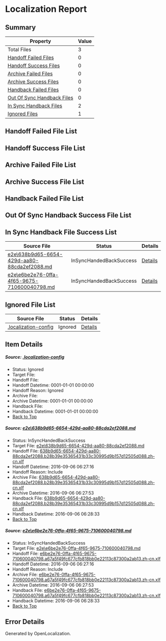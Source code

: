 # <a name='report-top'></a> Localization Report

## Summary
 Property | Value 
 -------- | ----- 
 Total Files | 3
[ Handoff Failed Files ](#handoff-failed-list)| 0
[ Handoff Success Files ](#handoff-success-list)| 0
[ Archive Failed Files ](#archive-failed-list)| 0
[ Archive Success Files ](#archive-success-list)| 0
[ Handback Failed Files ](#handback-failed-list)| 0
[ Out Of Sync Handback Files ](#outofsync-handback-success-list)| 0
[ In Sync Handback Files ](#insync-handback-success-list)| 2
[ Ignored Files ](#ignored-list)| 1

## <a name='handoff-failed-list'></a> Handoff Failed File List

## <a name='handoff-success-list'></a> Handoff Success File List

## <a name='archive-failed-list'></a> Archive Failed File List

## <a name='archive-success-list'></a> Archive Success File List

## <a name='handback-failed-list'></a> Handback Failed File List

## <a name='outofsync-handback-success-list'></a> Out Of Sync Handback Success File List

## <a name='insync-handback-success-list'></a> In Sync Handback File Success List
 Source File | Status | Details 
 ----------- | ------ | ------- 
 [e2e\638b9d65-6654-429d-aa80-88cda2ef2088.md](https://github.com/OpenLocalizationTestOrg/ol-test0/blob/696b912a0949c09cb9572acb68e7e510d8c609f7/e2e/638b9d65-6654-429d-aa80-88cda2ef2088.md) | InSyncHandedBackSuccess | [Details](#51f0c6421339585fa0585c93c1a26a075fe3cad91)
 [e2e\e6be2e76-0ffa-4f65-9675-710600040798.md](https://github.com/OpenLocalizationTestOrg/ol-test0/blob/696b912a0949c09cb9572acb68e7e510d8c609f7/e2e/e6be2e76-0ffa-4f65-9675-710600040798.md) | InSyncHandedBackSuccess | [Details](#5ac6a263ff2fe137a74ac0030726102aa73cacde2)

## <a name='ignored-list'></a> Ignored File List
 Source File | Status | Details 
 ----------- | ------ | ------- 
 [.localization-config](https://github.com/OpenLocalizationTestOrg/ol-test0/blob/696b912a0949c09cb9572acb68e7e510d8c609f7/.localization-config) | Ignored | [Details](#3d4f252ac210baf56311d7e97dcc2db10974dbd20)

## Item Details
##### <a name='3d4f252ac210baf56311d7e97dcc2db10974dbd20'></a> Source: [.localization-config](https://github.com/OpenLocalizationTestOrg/ol-test0/blob/696b912a0949c09cb9572acb68e7e510d8c609f7/.localization-config)
* Status: Ignored
* Target File: 
* Handoff File: 
* Handoff Datetime: 0001-01-01 00:00:00
* Handoff Reason: Ignored
* Archive File: 
* Archive Datetime: 0001-01-01 00:00:00
* Handback File: 
* Handback Datetime: 0001-01-01 00:00:00
* [Back to Top](#report-top)

##### <a name='51f0c6421339585fa0585c93c1a26a075fe3cad91'></a> Source: [e2e\638b9d65-6654-429d-aa80-88cda2ef2088.md](https://github.com/OpenLocalizationTestOrg/ol-test0/blob/696b912a0949c09cb9572acb68e7e510d8c609f7/e2e/638b9d65-6654-429d-aa80-88cda2ef2088.md)
* Status: InSyncHandedBackSuccess
* Target File: [e2e\638b9d65-6654-429d-aa80-88cda2ef2088.md](https://github.com/OpenLocalizationTestOrg/ol-test0-zhcn/blob/23d651d0d548a7eae205fd908668119f413c4b83/e2e/638b9d65-6654-429d-aa80-88cda2ef2088.md)
* Handoff File: [638b9d65-6654-429d-aa80-88cda2ef2088.b28b39e35365431b33c30995d9b157d12505d088.zh-cn.xlf](https://github.com/OpenLocalizationTestOrg/ol-test0-handoff/blob/fda34d8faedcd9b880a0c53b6f38b716d0bd2604/ol-handoff/OpenLocalizationTestOrg/ol-test0-zhcn/ci/ht/638b9d65-6654-429d-aa80-88cda2ef2088.b28b39e35365431b33c30995d9b157d12505d088.zh-cn.xlf)
* Handoff Datetime: 2016-09-06 06:27:16
* Handoff Reason: Include
* Archive File: [638b9d65-6654-429d-aa80-88cda2ef2088.b28b39e35365431b33c30995d9b157d12505d088.zh-cn.xlf](https://github.com/OpenLocalizationTestOrg/ol-test0-handoff/blob/bdd28313d42bdc6012528ad93fda0af8f0fd726a/ol-archive/OpenLocalizationTestOrg/ol-test0-zhcn/ci/ht/638b9d65-6654-429d-aa80-88cda2ef2088.b28b39e35365431b33c30995d9b157d12505d088.zh-cn.xlf)
* Archive Datetime: 2016-09-06 06:27:53
* Handback File: [638b9d65-6654-429d-aa80-88cda2ef2088.b28b39e35365431b33c30995d9b157d12505d088.zh-cn.xlf](https://github.com/OpenLocalizationTestOrg/ol-test0-handback/blob/8b7ab6fa512a0f85509a85857e793c25be59b8e1/ol-handback/OpenLocalizationTestOrg/ol-test0-zhcn/ci/ht/638b9d65-6654-429d-aa80-88cda2ef2088.b28b39e35365431b33c30995d9b157d12505d088.zh-cn.xlf)
* Handback Datetime: 2016-09-06 06:28:33
* [Back to Top](#report-top)

##### <a name='5ac6a263ff2fe137a74ac0030726102aa73cacde2'></a> Source: [e2e\e6be2e76-0ffa-4f65-9675-710600040798.md](https://github.com/OpenLocalizationTestOrg/ol-test0/blob/696b912a0949c09cb9572acb68e7e510d8c609f7/e2e/e6be2e76-0ffa-4f65-9675-710600040798.md)
* Status: InSyncHandedBackSuccess
* Target File: [e2e\e6be2e76-0ffa-4f65-9675-710600040798.md](https://github.com/OpenLocalizationTestOrg/ol-test0-zhcn/blob/23d651d0d548a7eae205fd908668119f413c4b83/e2e/e6be2e76-0ffa-4f65-9675-710600040798.md)
* Handoff File: [e6be2e76-0ffa-4f65-9675-710600040798.a67a5f49fc677cfb818bb0e22113c87300a2ab13.zh-cn.xlf](https://github.com/OpenLocalizationTestOrg/ol-test0-handoff/blob/fda34d8faedcd9b880a0c53b6f38b716d0bd2604/ol-handoff/OpenLocalizationTestOrg/ol-test0-zhcn/ci/ht/e6be2e76-0ffa-4f65-9675-710600040798.a67a5f49fc677cfb818bb0e22113c87300a2ab13.zh-cn.xlf)
* Handoff Datetime: 2016-09-06 06:27:16
* Handoff Reason: Include
* Archive File: [e6be2e76-0ffa-4f65-9675-710600040798.a67a5f49fc677cfb818bb0e22113c87300a2ab13.zh-cn.xlf](https://github.com/OpenLocalizationTestOrg/ol-test0-handoff/blob/bdd28313d42bdc6012528ad93fda0af8f0fd726a/ol-archive/OpenLocalizationTestOrg/ol-test0-zhcn/ci/ht/e6be2e76-0ffa-4f65-9675-710600040798.a67a5f49fc677cfb818bb0e22113c87300a2ab13.zh-cn.xlf)
* Archive Datetime: 2016-09-06 06:27:53
* Handback File: [e6be2e76-0ffa-4f65-9675-710600040798.a67a5f49fc677cfb818bb0e22113c87300a2ab13.zh-cn.xlf](https://github.com/OpenLocalizationTestOrg/ol-test0-handback/blob/8b7ab6fa512a0f85509a85857e793c25be59b8e1/ol-handback/OpenLocalizationTestOrg/ol-test0-zhcn/ci/ht/e6be2e76-0ffa-4f65-9675-710600040798.a67a5f49fc677cfb818bb0e22113c87300a2ab13.zh-cn.xlf)
* Handback Datetime: 2016-09-06 06:28:33
* [Back to Top](#report-top)


## Error Details

Generated by OpenLocalization.
